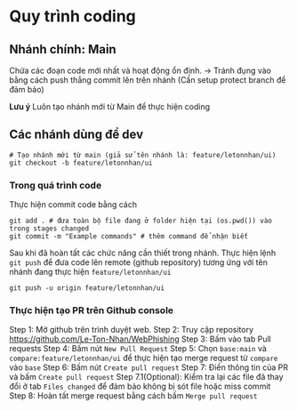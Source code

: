 # Quy trình coding

## Nhánh chính: **Main**
Chứa các đoạn code mới nhất và hoạt động ổn định. 
-> Tránh đụng vào bằng cách push thẳng commit lên trên nhánh (Cần setup protect branch để đảm bảo)

**Lưu ý** Luôn tạo nhánh mới từ Main để thực hiện coding

## Các nhánh dùng để dev

```shell
# Tạo nhánh mới từ main (giả sử tên nhánh là: feature/letonnhan/ui)
git checkout -b feature/letonnhan/ui
```

### Trong quá trình code

Thực hiện commit code bằng cách 

```shell
git add . # đưa toàn bộ file đang ở folder hiện tại (os.pwd()) vào trong stages changed
git commit -m "Example commands" # thêm command để nhận biết
```

Sau khi đã hoàn tất các chức năng cần thiết trong nhánh. Thực hiện lệnh `git push` để đưa code lên remote (github repository) tương ứng với tên nhánh đang thực hiện `feature/letonnhan/ui`

```shell
git push -u origin feature/letonnhan/ui
```

### Thực hiện tạo PR trên Github console
Step 1: Mở github trên trình duyệt web. 
Step 2: Truy cập repository https://github.com/Le-Ton-Nhan/WebPhishing
Step 3: Bấm vào tab Pull requests
Step 4: Bấm nút `New Pull Request`
Step 5: Chọn `base:main` và `compare:feature/letonnhan/ui` để thực hiện tạo merge request từ `compare` vào `base`
Step 6: Bấm nút `Create pull request`
Step 7: Điền thông tin của PR và bấm `Create pull request`
Step 7.1(Optional): Kiểm tra lại các file đã thay đổi ở tab `Files changed` để đảm bảo không bị sót file hoặc miss commit
Step 8: Hoàn tất merge request bằng cách bấm `Merge pull request`





